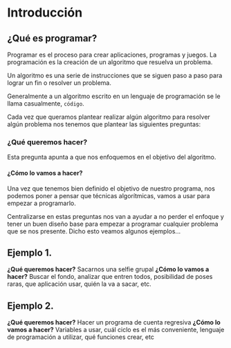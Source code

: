 # Introducción
## ¿Qué es programar?
Programar es el proceso para crear aplicaciones, programas y juegos. La programación es la creación de un algoritmo que resuelva un problema.

Un algoritmo es una serie de instrucciones que se siguen paso a paso para lograr un fin o resolver un problema.

Generalmente a un algoritmo escrito en un lenguaje de programación se le llama casualmente, ```código```.

Cada vez que queramos plantear realizar algún algoritmo para resolver algún problema nos tenemos que plantear las siguientes preguntas:

### ¿Qué queremos hacer?
Esta pregunta apunta a que nos enfoquemos en el objetivo del algoritmo. 

#### ¿Cómo lo vamos a hacer?
Una vez que tenemos bien definido el objetivo de nuestro programa, nos podemos poner a pensar que técnicas algorítmicas, vamos a usar para empezar a programarlo.

Centralizarse en estas preguntas nos van a ayudar a no perder el enfoque y tener un buen diseño base para empezar a programar cualquier problema que se nos presente. Dicho esto veamos algunos ejemplos...

## Ejemplo 1.
**¿Qué queremos hacer?** 
Sacarnos una selfie grupal
**¿Cómo lo vamos a hacer?**
Buscar el fondo, analizar que entren todos, posibilidad de poses raras, que aplicación usar, quién la va a sacar, etc.

## Ejemplo 2.
**¿Qué queremos hacer?**
Hacer un programa de cuenta regresiva
**¿Cómo lo vamos a hacer?**
Variables a usar, cuál ciclo es el más conveniente, lenguaje de programación a utilizar, qué funciones crear, etc
